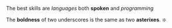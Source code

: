 The best skills are *languages* both **spoken** and *programming*

The __boldness__ of two underscores is the same as two **asterixes**. :sparkle:
